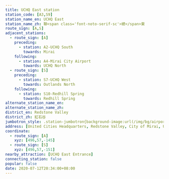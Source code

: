 ```yaml
---
title: UCHQ East station
station_code: [A3,S9]
station_name_en: UCHQ East
station_name_zh: 聯<span class='font-noto-serif-sc'>總</span>東
route_sign: [A,S]
adjacent_stations:
  - route_sign: [A]
    preceding:
      - station: A2-UCHQ South
        towards: Mirai
    following:
      - station: A4-Mirai City Airport
        towards: UCHQ North
  - route_sign: [S]
    preceding:
      - station: S7-UCHQ West
        towards: Outlands North
    following:
      - station: S10-Redhill Spring
        towards: Redhill Spring
alternate_station_name_en: 
alternate_station_name_zh: 
district_en: Redstone Valley
district_zh: 紅石谷
jumbotron_style: .station-jumbotron{background-image:url(/img/bg/airportline.png),url(/img/bg/bigsnowline.png);background-repeat:no-repeat;background-size:100% 10px;background-position:0 115px,0 145px}
address: [United Cities Headquarters, Redstone Valley, City of Mirai, United Cities]
coordinate:
  - route_sign: [A]
    xyz: [496,57,-145]
  - route_sign: [S]
    xyz: [496,57,-151]
nearby_attraction: [UCHQ East Entrance]
connecting_station: false
popular: false
date: 2020-07-12T20:34:00+08:00
---
```


